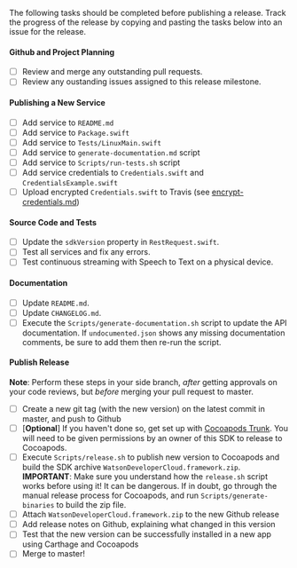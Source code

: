 The following tasks should be completed before publishing a release. Track the progress of the release by copying and pasting the tasks below into an issue for the release.

#### Github and Project Planning

- [ ] Review and merge any outstanding pull requests.
- [ ] Review any oustanding issues assigned to this release milestone.

#### Publishing a New Service

- [ ] Add service to `README.md`
- [ ] Add service to `Package.swift`
- [ ] Add service to `Tests/LinuxMain.swift`
- [ ] Add service to `generate-documentation.md` script
- [ ] Add service to `Scripts/run-tests.sh` script
- [ ] Add service credentials to `Credentials.swift` and `CredentialsExample.swift`
- [ ] Upload encrypted `Credentials.swift` to Travis (see [encrypt-credentials.md](encrypt-credentials.md))

#### Source Code and Tests

- [ ] Update the `sdkVersion` property in `RestRequest.swift`.
- [ ] Test all services and fix any errors.
- [ ] Test continuous streaming with Speech to Text on a physical device.

#### Documentation

- [ ] Update `README.md`.
- [ ] Update `CHANGELOG.md`.
- [ ] Execute the `Scripts/generate-documentation.sh` script to update the API documentation. If `undocumented.json` shows any missing documentation comments, be sure to add them then re-run the script.

#### Publish Release

**Note**: Perform these steps in your side branch, *after* getting approvals on your code reviews, but *before* merging your pull request to master.

- [ ] Create a new git tag (with the new version) on the latest commit in master, and push to Github
- [ ] [**Optional**] If you haven't done so, get set up with [Cocoapods Trunk](https://guides.cocoapods.org/making/getting-setup-with-trunk.html). You will need to be given permissions by an owner of this SDK to release to Cocoapods.
- [ ] Execute `Scripts/release.sh` to publish new version to Cocoapods and build the SDK archive `WatsonDeveloperCloud.framework.zip`.
**IMPORTANT**: Make sure you understand how the `release.sh` script works before using it! It can be dangerous. If in doubt, go through the manual release process for Cocoapods, and run `Scripts/generate-binaries` to build the zip file.
- [ ] Attach `WatsonDeveloperCloud.framework.zip` to the new Github release
- [ ] Add release notes on Github, explaining what changed in this version 
- [ ] Test that the new version can be successfully installed in a new app using Carthage and Cocoapods
- [ ] Merge to master!
